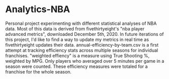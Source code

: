 # Analytics-NBA
Personal project experimenting with different statistical analyses of NBA data.
Most of this data is derived from fivethirtyeight's "nba player advanced metrics", downloaded December 5th, 2020.
In future iterations of this project, I'd like to find a way to update my metrics in real time as fivethirtyeight updates
  their data.
annual-efficiency-by-team.csv is a first attempt at tracking efficiency stats across multiple seasons for individual franchises.
"weighted effiency" is a measure using True Shooting %, weighted by MPG. Only players who averaged over 5 minutes per game in a 
  season were counted. These efficiency measures were totaled for a franchise for the whole season.
